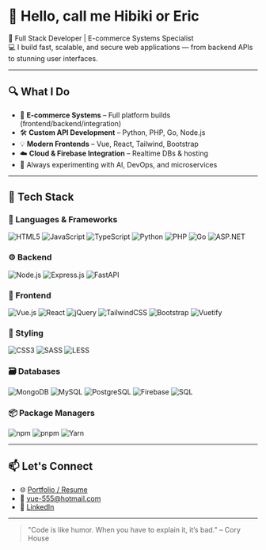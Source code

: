 # 👋 Hello, call me Hibiki or Eric

🚀 Full Stack Developer | E-commerce Systems Specialist  
💻 I build fast, scalable, and secure web applications — from backend APIs to stunning user interfaces.

---

## 🔍 What I Do

- 🛒 **E-commerce Systems** – Full platform builds (frontend/backend/integration)
- 🛠️ **Custom API Development** – Python, PHP, Go, Node.js
- 💡 **Modern Frontends** – Vue, React, Tailwind, Bootstrap
- ☁️ **Cloud & Firebase Integration** – Realtime DBs & hosting
- 🧪 Always experimenting with AI, DevOps, and microservices

---

## 🧰 Tech Stack

### 💬 Languages & Frameworks
![HTML5](https://img.shields.io/badge/HTML5-E34F26?logo=html5&logoColor=white)
![JavaScript](https://img.shields.io/badge/JavaScript-F7DF1E?logo=javascript&logoColor=black)
![TypeScript](https://img.shields.io/badge/TypeScript-3178C6?logo=typescript&logoColor=white)
![Python](https://img.shields.io/badge/Python-3776AB?logo=python&logoColor=white)
![PHP](https://img.shields.io/badge/PHP-777BB4?logo=php&logoColor=white)
![Go](https://img.shields.io/badge/Go-00ADD8?logo=go&logoColor=white)
![ASP.NET](https://img.shields.io/badge/ASP.NET-512BD4?logo=dotnet&logoColor=white)

### ⚙️ Backend
![Node.js](https://img.shields.io/badge/Node.js-339933?logo=node.js&logoColor=white)
![Express.js](https://img.shields.io/badge/Express.js-000000?logo=express&logoColor=white)
![FastAPI](https://img.shields.io/badge/FastAPI-005571?logo=fastapi&logoColor=white)

### 🎨 Frontend
![Vue.js](https://img.shields.io/badge/Vue.js-35495E?logo=vue.js&logoColor=4FC08D)
![React](https://img.shields.io/badge/React-20232A?logo=react&logoColor=61DAFB)
![jQuery](https://img.shields.io/badge/jQuery-0769AD?logo=jquery&logoColor=white)
![TailwindCSS](https://img.shields.io/badge/Tailwind-06B6D4?logo=tailwindcss&logoColor=white)
![Bootstrap](https://img.shields.io/badge/Bootstrap-7952B3?logo=bootstrap&logoColor=white)
![Vuetify](https://img.shields.io/badge/Vuetify-1867C0?logo=vuetify&logoColor=white)

### 🧱 Styling
![CSS3](https://img.shields.io/badge/CSS3-1572B6?logo=css3&logoColor=white)
![SASS](https://img.shields.io/badge/SASS-CC6699?logo=sass&logoColor=white)
![LESS](https://img.shields.io/badge/Less-1D365D?logo=less&logoColor=white)

### 🗃️ Databases
![MongoDB](https://img.shields.io/badge/MongoDB-47A248?logo=mongodb&logoColor=white)
![MySQL](https://img.shields.io/badge/MySQL-4479A1?logo=mysql&logoColor=white)
![PostgreSQL](https://img.shields.io/badge/PostgreSQL-4169E1?logo=postgresql&logoColor=white)
![Firebase](https://img.shields.io/badge/Firebase-FFCA28?logo=firebase&logoColor=black)
![SQL](https://img.shields.io/badge/SQL-003B57?logo=sqlite&logoColor=white)

### 📦 Package Managers
![npm](https://img.shields.io/badge/npm-CB3837?logo=npm&logoColor=white)
![pnpm](https://img.shields.io/badge/pnpm-F69220?logo=pnpm&logoColor=black)
![Yarn](https://img.shields.io/badge/Yarn-2C8EBB?logo=yarn&logoColor=white)


---

## 📫 Let's Connect

- 🌐 [Portfolio / Resume](https://hibiki93.github.io/resume/)
- 📧 yue-555@hotmail.com
- 💼 [LinkedIn](https://www.linkedin.com/in/eric-pang-648bb1170/)

---

> "Code is like humor. When you have to explain it, it’s bad." – Cory House
